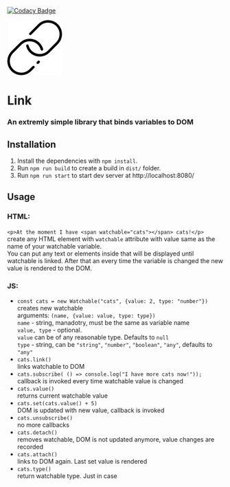 [![Codacy Badge](https://api.codacy.com/project/badge/Grade/d76a5963342e443bae700ac345907ba9)](https://www.codacy.com/app/spbeat/link?utm_source=github.com&amp;utm_medium=referral&amp;utm_content=tomkallen/link&amp;utm_campaign=Badge_Grade)

![](./link.png)
# Link  
### An extremly simple library that binds variables to DOM

## Installation

1. Install the dependencies with `npm install`.
2. Run `npm run build` to create a build in `dist/` folder.
3. Run `npm run start` to start dev server at http://localhost:8080/

## Usage

### HTML:
`<p>At the moment I have <span watchable="cats"></span> cats!</p>`  
create any HTML element with `watchable` attribute with value same as the name of your watchable variable.  
You can put any text or elements inside that will be displayed until watchable is linked. After that an every time the variable is changed the new value is rendered to the DOM.   

### JS: 
- `const cats = new Watchable("cats", {value: 2, type: "number"})`  
creates new watchable  
arguments: `(name, {value: value, type: type})`  
`name` - string, manadotry, must be the same as variable name  
`value, type` - optional.   
`value` can be of any reasonable type. Defaults to `null`  
`type` - string, can be `"string"`, `"number"`, `"boolean"`, `"any"`, defaults to `"any"`  
- `cats.link()`  
links watchable to DOM   
- `cats.subscribe( () => console.log("I have more cats now!"));`  
callback is invoked every time watchable value is changed  
- `cats.value()`  
returns current watchable value  
- `cats.set(cats.value() + 5)`  
DOM is updated with new value, callback is invoked  
- `cats.unsubscribe()`  
no more callbacks  
- `cats.detach()`  
removes watchable, DOM is not updated anymore, value changes are recorded  
- `cats.attach()`  
links to DOM again. Last set value is rendered   
- `cats.type()`  
return watchable type. Just in case

